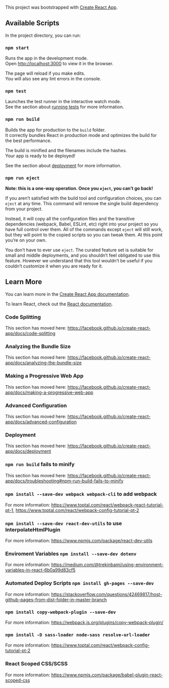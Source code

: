 This project was bootstrapped with [Create React App](https://github.com/facebook/create-react-app).

## Available Scripts

In the project directory, you can run:

### `npm start`

Runs the app in the development mode.<br />
Open [http://localhost:3000](http://localhost:3000) to view it in the browser.

The page will reload if you make edits.<br />
You will also see any lint errors in the console.

### `npm test`

Launches the test runner in the interactive watch mode.<br />
See the section about [running tests](https://facebook.github.io/create-react-app/docs/running-tests) for more information.

### `npm run build`

Builds the app for production to the `build` folder.<br />
It correctly bundles React in production mode and optimizes the build for the best performance.

The build is minified and the filenames include the hashes.<br />
Your app is ready to be deployed!

See the section about [deployment](https://facebook.github.io/create-react-app/docs/deployment) for more information.

### `npm run eject`

**Note: this is a one-way operation. Once you `eject`, you can’t go back!**

If you aren’t satisfied with the build tool and configuration choices, you can `eject` at any time. This command will remove the single build dependency from your project.

Instead, it will copy all the configuration files and the transitive dependencies (webpack, Babel, ESLint, etc) right into your project so you have full control over them. All of the commands except `eject` will still work, but they will point to the copied scripts so you can tweak them. At this point you’re on your own.

You don’t have to ever use `eject`. The curated feature set is suitable for small and middle deployments, and you shouldn’t feel obligated to use this feature. However we understand that this tool wouldn’t be useful if you couldn’t customize it when you are ready for it.

## Learn More

You can learn more in the [Create React App documentation](https://facebook.github.io/create-react-app/docs/getting-started).

To learn React, check out the [React documentation](https://reactjs.org/).

### Code Splitting

This section has moved here: https://facebook.github.io/create-react-app/docs/code-splitting

### Analyzing the Bundle Size

This section has moved here: https://facebook.github.io/create-react-app/docs/analyzing-the-bundle-size

### Making a Progressive Web App

This section has moved here: https://facebook.github.io/create-react-app/docs/making-a-progressive-web-app

### Advanced Configuration

This section has moved here: https://facebook.github.io/create-react-app/docs/advanced-configuration

### Deployment

This section has moved here: https://facebook.github.io/create-react-app/docs/deployment

### `npm run build` fails to minify

This section has moved here: https://facebook.github.io/create-react-app/docs/troubleshooting#npm-run-build-fails-to-minify

### `npm install --save-dev webpack webpack-cli` to add webpack

For more information: https://www.toptal.com/react/webpack-react-tutorial-pt-1,
https://www.toptal.com/react/webpack-config-tutorial-pt-2

### `npm install --save-dev react-dev-utils` to use InterpolateHtmlPlugin

For more information: https://www.npmjs.com/package/react-dev-utils

### Enviroment Variables `npm install --save-dev dotenv`

For more information: https://medium.com/@trekinbami/using-environment-variables-in-react-6b0a99d83cf5

### Automated Deploy Scripts `npm install gh-pages --save-dev`

For more information: https://stackoverflow.com/questions/42469817/host-github-pages-from-dist-folder-in-master-branch

### `npm install copy-webpack-plugin --save-dev`

For more information: https://webpack.js.org/plugins/copy-webpack-plugin/

### `npm install -D sass-loader node-sass resolve-url-loader`

For more information: https://www.toptal.com/react/webpack-config-tutorial-pt-2

### React Scoped CSS/SCSS

For more information: https://www.npmjs.com/package/babel-plugin-react-scoped-css